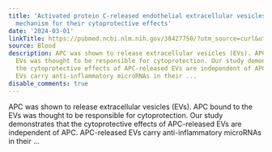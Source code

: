 ```yaml
---
title: 'Activated protein C-released endothelial extracellular vesicles: A potential
  mechanism for their cytoprotective effects'
date: '2024-03-01'
linkTitle: https://pubmed.ncbi.nlm.nih.gov/38427750/?utm_source=curl&utm_medium=rss&utm_campaign=journals&utm_content=7603509&fc=None&ff=20240302170431&v=2.18.0.post9+e462414
source: Blood
description: APC was shown to release extracellular vesicles (EVs). APC bound to the
  EVs was thought to be responsible for cytoprotection. Our study demonstrates that
  the cytoprotective effects of APC-released EVs are independent of APC. APC-released
  EVs carry anti-inflammatory microRNAs in their ...
disable_comments: true
---
```

APC was shown to release extracellular vesicles (EVs). APC bound to the EVs was thought to be responsible for cytoprotection. Our study demonstrates that the cytoprotective effects of APC-released EVs are independent of APC. APC-released EVs carry anti-inflammatory microRNAs in their ...